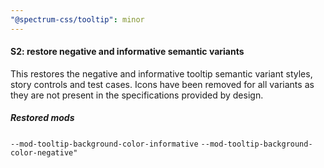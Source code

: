```yaml
---
"@spectrum-css/tooltip": minor
---
```


#### S2: restore negative and informative semantic variants

This restores the negative and informative tooltip semantic variant styles, story controls and test cases. Icons have been removed for all variants as they are not present in the specifications provided by design.

##### Restored mods

`--mod-tooltip-background-color-informative`
`--mod-tooltip-background-color-negative"`

